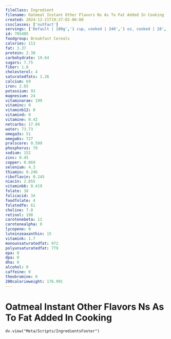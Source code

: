 ```yaml
---
fileClass: Ingredient
filename: Oatmeal Instant Other Flavors Ns As To Fat Added In Cooking
created: 2024-12-21T19:27:02-06:00
cssclasses: ['nutFact']
servings: ['Default | 100g','1 cup, cooked | 240','1 oz, cooked | 28','1 oz, dry, yields | 170','1 packet, dry, yields | 163','1 single serving container | 210','1 keurig cup | 170','1 microwave cup, prepared | 210']
id: 785485
foodgroup: Breakfast Cereals
calories: 113
fat: 3.37
protein: 2.38
carbohydrate: 19.64
sugars: 7.75
fiber: 1.8
cholesterol: 4
saturatedfats: 1.26
calcium: 69
iron: 2.65
potassium: 93
magnesium: 24
vitaminarae: 199
vitaminc: 0
vitaminb12: 0
vitamind: 0
vitamine: 0.42
netcarbs: 17.84
water: 73.73
omega3s: 51
omega6s: 727
pralscore: 0.599
phosphorus: 79
sodium: 152
zinc: 0.45
copper: 0.069
selenium: 4.3
thiamin: 0.246
riboflavin: 0.245
niacin: 2.855
vitaminb6: 0.419
folate: 38
folicacid: 34
foodfolate: 4
folatedfe: 61
choline: 7.8
retinol: 198
carotenebeta: 11
carotenealpha: 0
lycopene: 0
luteinzeaxanthin: 15
vitamink: 1.7
monounsaturatedfat: 972
polyunsaturatedfat: 779
epa: 0
dpa: 0
dha: 0
alcohol: 0
caffeine: 0
theobromine: 0
200calorieweight: 176.991
---
```


# Oatmeal Instant Other Flavors Ns As To Fat Added In Cooking

```dataviewjs
dv.view("Meta/Scripts/IngredientsFooter")
```